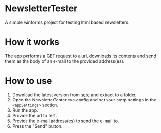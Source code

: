 # NewsletterTester
A simple winforms project for testing html based newsletters.

# How it works
The app performs a GET request to a url, downloads its contents and send them as the body of an e-mail to the provided address(es).

# How to use
1. Download the latest version from [here](https://github.com/stavroskasidis/NewsletterTester/releases) and extract to a folder.
2. Open the NewsletterTester.exe.config and set your smtp settings in the `<appSettings>` section.
3. Run the app.
4. Provide the url to test.
5. Provide the e-mail address(es) to send the e-mail to.
6. Press the "Send" button.
